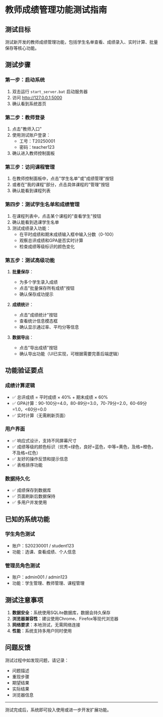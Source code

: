 # 教师成绩管理功能测试指南

## 测试目标
测试新开发的教师成绩管理功能，包括学生名单查看、成绩录入、实时计算、批量保存等核心功能。

## 测试步骤

### 第一步：启动系统
1. 双击运行 `start_server.bat` 启动服务器
2. 访问 http://127.0.0.1:5000
3. 确认看到系统首页

### 第二步：教师登录
1. 点击"教师入口"
2. 使用测试账户登录：
   - 工号：T20250001
   - 密码：teacher123
3. 确认进入教师控制面板

### 第三步：访问课程管理
1. 在教师控制面板中，点击"学生名单"或"成绩管理"按钮
2. 或者在"我的课程"部分，点击具体课程的"管理"按钮
3. 确认能看到课程列表

### 第四步：测试学生名单和成绩管理
1. 在课程列表中，点击某个课程的"查看学生"按钮
2. 确认能看到选课学生名单
3. 测试成绩录入功能：
   - 在平时成绩和期末成绩输入框中输入分数（0-100）
   - 观察总评成绩和GPA是否实时计算
   - 检查成绩等级标识的颜色变化

### 第五步：测试高级功能
1. **批量保存**：
   - 为多个学生录入成绩
   - 点击"批量保存所有成绩"按钮
   - 确认保存成功提示

2. **成绩统计**：
   - 点击"成绩统计"按钮
   - 查看统计信息模态框
   - 确认显示通过率、平均分等信息

3. **数据导出**：
   - 点击"导出成绩"按钮
   - 确认导出功能（UI已实现，可根据需要完善后端逻辑）

## 功能验证要点

### 成绩计算逻辑
- ✅ 总评成绩 = 平时成绩 × 40% + 期末成绩 × 60%
- ✅ GPA计算：90-100分=4.0，80-89分=3.0，70-79分=2.0，60-69分=1.0，<60分=0.0
- ✅ 实时计算（无需刷新页面）

### 用户界面
- ✅ 响应式设计，支持不同屏幕尺寸
- ✅ 成绩等级的颜色标识（优秀=绿色，良好=蓝色，中等=黄色，及格=橙色，不及格=红色）
- ✅ 友好的操作反馈和提示信息
- ✅ 表格排序功能

### 数据持久化
- ✅ 成绩保存到数据库
- ✅ 页面刷新后数据保持
- ✅ 多用户并发使用

## 已知的系统功能

### 学生角色测试
- 账户：S20230001 / student123
- 功能：选课、查看成绩、个人信息

### 管理员角色测试
- 账户：admin001 / admin123
- 功能：学生管理、教师管理、课程管理

## 测试注意事项

1. **数据安全**：系统使用SQLite数据库，数据会持久保存
2. **浏览器兼容性**：建议使用Chrome、Firefox等现代浏览器
3. **网络要求**：本地测试，无需网络连接
4. **性能**：系统支持多用户同时使用

## 问题反馈

测试过程中如发现问题，请记录：
- 问题描述
- 重现步骤
- 期望结果
- 实际结果
- 浏览器信息

---
测试完成后，系统即可投入使用或进一步开发扩展功能。
